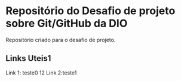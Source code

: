 # Repositório do Desafio de projeto sobre Git/GitHub da DIO
Repositório criado para o desafio de projeto.


## Links Uteis1
Link 1: teste0
12
Link 2:teste1
